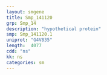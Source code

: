 ```yaml
---
layout: smgene
title: Smp_141120
grp: Smp_14
description: "hypothetical protein"
smp: Smp_141120.1
uniprot: "G4V835"
length:  4077
cdd: "ns"
kk: ns
categories: sm
---
```

